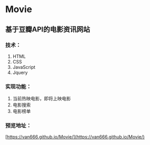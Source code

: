 # Movie

## 基于豆瓣API的电影资讯网站

### 技术：
1. HTML
2. CSS
3. JavaScript
4. Jquery

### 实现功能：
1. 当前热映电影，即将上映电影
2. 电影搜索
3. 电影榜单

### 预览地址：
[https://van666.github.io/Movie/](https://van666.github.io/Movie/)